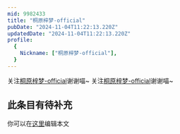```yaml
---
mid: 9982433
title: "桐原梓梦-official"
pubDate: "2024-11-04T11:22:13.220Z"
updatedDate: "2024-11-04T11:22:13.220Z"
profile:
  {
    Nickname: ["桐原梓梦-official"],
  }
---
```


关注[桐原梓梦-official](https://space.bilibili.com/9982433)谢谢喵~ 关注[桐原梓梦-official](https://space.bilibili.com/9982433)谢谢喵~

## 此条目有待补充
你可以在[这里](https://github.com/Yuhanawa/VTuber.ICU/edit/master/src/content/v/桐原梓梦-official/index.md)编辑本文
